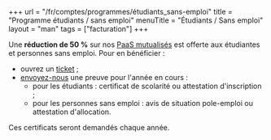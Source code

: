 +++
url = "/fr/comptes/programmes/étudiants_sans-emploi"
title = "Programme étudiants / sans emploi"
menuTitle = "Étudiants / Sans emploi"
layout = "man"
tags = ["facturation"]
+++

Une **réduction de 50 %** sur nos [PaaS mutualisés](https://www.alwaysdata.com/fr/tarifs/#shared) est offerte aux étudiantes et personnes sans emploi. Pour en bénéficier :

- ouvrez un [ticket](https://admin.alwaysdata.com/support/add/) ;
- [envoyez-nous](mailto:contact@alwaysdata.com) une preuve pour l'année en cours :
    - pour les étudiants : certificat de scolarité ou attestation d'inscription ;
    - pour les personnes sans emploi : avis de situation pole-emploi ou attestation d'allocation.

Ces certificats seront demandés chaque année.

